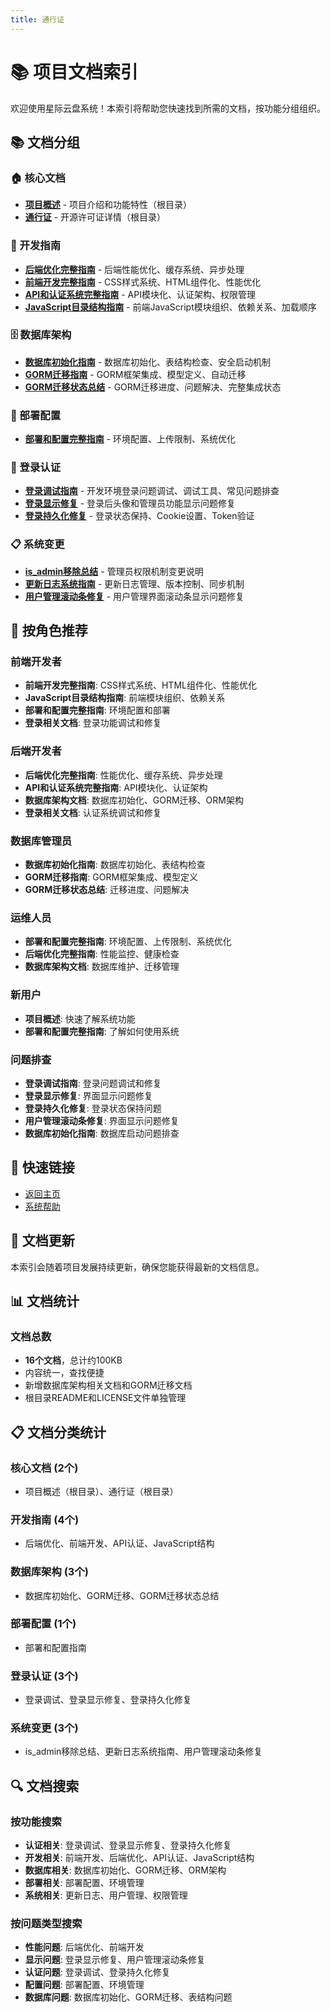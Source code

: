 ```yaml
---
title: 通行证
---
```


# 📚 项目文档索引

欢迎使用星际云盘系统！本索引将帮助您快速找到所需的文档，按功能分组组织。

## 📚 文档分组

### 🏠 核心文档
- **[项目概述](../README.md)** - 项目介绍和功能特性（根目录）
- **[通行证](../LICENSE)** - 开源许可证详情（根目录）

### 🔧 开发指南
- **[后端优化完整指南](BACKEND_OPTIMIZATION_GUIDE.md)** - 后端性能优化、缓存系统、异步处理
- **[前端开发完整指南](FRONTEND_DEVELOPMENT_GUIDE.md)** - CSS样式系统、HTML组件化、性能优化
- **[API和认证系统完整指南](API_AND_AUTH_GUIDE.md)** - API模块化、认证架构、权限管理
- **[JavaScript目录结构指南](JAVASCRIPT_STRUCTURE_GUIDE.md)** - 前端JavaScript模块组织、依赖关系、加载顺序

### 🗄️ 数据库架构
- **[数据库初始化指南](DATABASE_INIT.md)** - 数据库初始化、表结构检查、安全启动机制
- **[GORM迁移指南](GORM_MIGRATION.md)** - GORM框架集成、模型定义、自动迁移
- **[GORM迁移状态总结](GORM_MIGRATION_STATUS.md)** - GORM迁移进度、问题解决、完整集成状态

### 🚀 部署配置
- **[部署和配置完整指南](DEPLOYMENT_AND_CONFIG_GUIDE.md)** - 环境配置、上传限制、系统优化

### 🔐 登录认证
- **[登录调试指南](LOGIN_DEBUG_GUIDE.md)** - 开发环境登录问题调试、调试工具、常见问题排查
- **[登录显示修复](LOGIN_DISPLAY_FIX.md)** - 登录后头像和管理员功能显示问题修复
- **[登录持久化修复](LOGIN_PERSISTENCE_FIX.md)** - 登录状态保持、Cookie设置、Token验证

### 📋 系统变更
- **[is_admin移除总结](IS_ADMIN_REMOVAL_SUMMARY.md)** - 管理员权限机制变更说明
- **[更新日志系统指南](UPDATE_LOG_SYSTEM_GUIDE.md)** - 更新日志管理、版本控制、同步机制
- **[用户管理滚动条修复](USER_MANAGEMENT_SCROLLBAR_FIX.md)** - 用户管理界面滚动条显示问题修复

## 🎯 按角色推荐

### 前端开发者
- **前端开发完整指南**: CSS样式系统、HTML组件化、性能优化
- **JavaScript目录结构指南**: 前端模块组织、依赖关系
- **部署和配置完整指南**: 环境配置和部署
- **登录相关文档**: 登录功能调试和修复

### 后端开发者
- **后端优化完整指南**: 性能优化、缓存系统、异步处理
- **API和认证系统完整指南**: API模块化、认证架构
- **数据库架构文档**: 数据库初始化、GORM迁移、ORM架构
- **登录相关文档**: 认证系统调试和修复

### 数据库管理员
- **数据库初始化指南**: 数据库初始化、表结构检查
- **GORM迁移指南**: GORM框架集成、模型定义
- **GORM迁移状态总结**: 迁移进度、问题解决

### 运维人员
- **部署和配置完整指南**: 环境配置、上传限制、系统优化
- **后端优化完整指南**: 性能监控、健康检查
- **数据库架构文档**: 数据库维护、迁移管理

### 新用户
- **项目概述**: 快速了解系统功能
- **部署和配置完整指南**: 了解如何使用系统

### 问题排查
- **登录调试指南**: 登录问题调试和修复
- **登录显示修复**: 界面显示问题修复
- **登录持久化修复**: 登录状态保持问题
- **用户管理滚动条修复**: 界面显示问题修复
- **数据库初始化指南**: 数据库启动问题排查

## 🔗 快速链接

- [返回主页](../index.html)
- [系统帮助](../front/html/help-modal.html)

## 📝 文档更新

本索引会随着项目发展持续更新，确保您能获得最新的文档信息。

## 📊 文档统计

### 文档总数
- **16个文档**，总计约100KB
- 内容统一，查找便捷
- 新增数据库架构相关文档和GORM迁移文档
- 根目录README和LICENSE文件单独管理

## 📋 文档分类统计

### 核心文档 (2个)
- 项目概述（根目录）、通行证（根目录）

### 开发指南 (4个)
- 后端优化、前端开发、API认证、JavaScript结构

### 数据库架构 (3个)
- 数据库初始化、GORM迁移、GORM迁移状态总结

### 部署配置 (1个)
- 部署和配置指南

### 登录认证 (3个)
- 登录调试、登录显示修复、登录持久化修复

### 系统变更 (3个)
- is_admin移除总结、更新日志系统指南、用户管理滚动条修复

## 🔍 文档搜索

### 按功能搜索
- **认证相关**: 登录调试、登录显示修复、登录持久化修复
- **开发相关**: 前端开发、后端优化、API认证、JavaScript结构
- **数据库相关**: 数据库初始化、GORM迁移、ORM架构
- **部署相关**: 部署配置、环境管理
- **系统相关**: 更新日志、用户管理、权限管理

### 按问题类型搜索
- **性能问题**: 后端优化、前端开发
- **显示问题**: 登录显示修复、用户管理滚动条修复
- **认证问题**: 登录调试、登录持久化修复
- **配置问题**: 部署配置、环境管理
- **数据库问题**: 数据库初始化、GORM迁移、表结构问题
